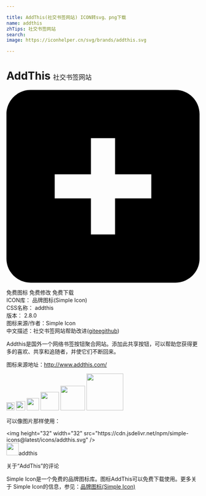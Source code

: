 ```yaml
---

title: AddThis(社交书签网站) ICON转svg、png下载
name: addthis
zhTips: 社交书签网站
search: 
image: https://iconhelper.cn/svg/brands/addthis.svg

---
```


# AddThis  <small style="font-size: 60%;font-weight: 100">社交书签网站</small>

<div id="svg" class="svg-wrap">
<svg role="img" viewBox="0 0 24 24" xmlns="http://www.w3.org/2000/svg"><title>AddThis icon</title><path d="M18 13.496h-4.501v4.484h-3v-4.484H6v-2.99h4.5V6.021h3.001v4.485H18v2.99zM21 .041H3C1.348.043.008 1.379 0 3.031v17.94c.008 1.65 1.348 2.986 3 2.988h18c1.651-.002 2.991-1.338 3-2.988V3.031c-.009-1.652-1.348-2.987-3-2.99z"/></svg>
</div>
<detail full-name='addthis'></detail>

<div class="detail-page">
<p>
<span><span class="badge-success badge">免费图标</span> <span class="badge-success badge">免费修改</span>  <span class="badge-success badge">免费下载</span> </span>
<br/>
<span>
ICON库：
<span class="badge-secondary badge">品牌图标(Simple Icon)</span> 
</span>
<br/>
<span>
CSS名称：
<span class="badge-secondary badge">addthis</span> 
</span>

<br/>
<span>
版本：
<span class="badge-secondary badge">2.8.0</span> 
</span>
<br/>
<span>图标来源/作者：<span class="badge-light badge">Simple Icon</span></span> 
<br/>
<span class="zh-detail">中文描述：<span class="badge-primary badge">社交书签网站</span><span class="help-link"><span>帮助改进</span>(<a href="https://gitee.com/liuwave/icon-helper/edit/master/json/brands/addthis.json" target="_blank" rel="noopener noreferrer">gitee</a><a href="https://github.com/liuwave/icon-helper/edit/master/json/brands/addthis.json" target="_blank" rel="noopener noreferrer">github</a></span>)</span><br/>
</p>
</div><div class="description description alert alert-light"><p>Addthis是国外一个网络书签按钮聚合网站。添加此共享按钮，可以帮助您获得更多的喜欢、共享和追随者，并使它们不断回来。</p><p>图标来源地址：<a href="http://www.addthis.com/" target="_blank" rel="noopener noreferrer">http://www.addthis.com/</a></p></div>
<div class="alert alert-dark">
<img height="21" width="21" src="https://cdn.jsdelivr.net/npm/simple-icons@latest/icons/addthis.svg" />
<img height="24" width="24" src="https://cdn.jsdelivr.net/npm/simple-icons@latest/icons/addthis.svg" />
<img height="32" width="32" src="https://cdn.jsdelivr.net/npm/simple-icons@latest/icons/addthis.svg" />
<img height="48" width="48" src="https://cdn.jsdelivr.net/npm/simple-icons@latest/icons/addthis.svg" />
<img height="64" width="64" src="https://cdn.jsdelivr.net/npm/simple-icons@latest/icons/addthis.svg" />
<img height="96" width="96" src="https://cdn.jsdelivr.net/npm/simple-icons@latest/icons/addthis.svg" />

</div>
<div>
  <p>可以像图片那样使用：    
  </p>
  <div class="alert alert-primary" style="font-size: 14px">
    &lt;img height="32" width="32" src="https://cdn.jsdelivr.net/npm/simple-icons@latest/icons/addthis.svg" /&gt;
    <copy-btn content='<img height="32" width="32" src="https://cdn.jsdelivr.net/npm/simple-icons@latest/icons/addthis.svg" />'></copy-btn>
  </div>
  <div class="alert alert-secondary">
    <img height="32" width="32" src="https://cdn.jsdelivr.net/npm/simple-icons@latest/icons/addthis.svg" />addthis
    <copy-btn content="addthis" btn-title="复制图标名称"></copy-btn>
  </div>
</div>

<Vssue title="关于“AddThis”的评论" >关于“AddThis”的评论</Vssue>


<div><p>Simple Icon是一个免费的品牌图标库。图标AddThis可以免费下载使用。更多关于  Simple Icon的信息，参见：<a target="_blank" href="https://iconhelper.cn/brands.html">品牌图标(Simple Icon)</a>
</p></div>
